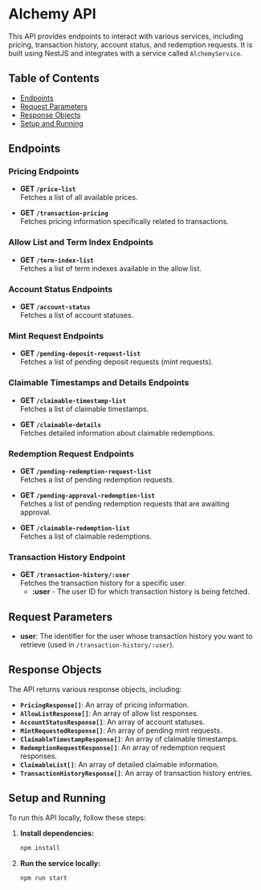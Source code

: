 # Alchemy API

This API provides endpoints to interact with various services, including pricing, transaction history, account status, and redemption requests. It is built using NestJS and integrates with a service called `AlchemyService`.

## Table of Contents

- [Endpoints](#endpoints)
- [Request Parameters](#request-parameters)
- [Response Objects](#response-objects)
- [Setup and Running](#setup-and-running)

## Endpoints

### Pricing Endpoints

- **GET `/price-list`**  
  Fetches a list of all available prices.

- **GET `/transaction-pricing`**  
  Fetches pricing information specifically related to transactions.

### Allow List and Term Index Endpoints

- **GET `/term-index-list`**  
  Fetches a list of term indexes available in the allow list.

### Account Status Endpoints

- **GET `/account-status`**  
  Fetches a list of account statuses.

### Mint Request Endpoints

- **GET `/pending-deposit-request-list`**  
  Fetches a list of pending deposit requests (mint requests).

### Claimable Timestamps and Details Endpoints

- **GET `/claimable-timestamp-list`**  
  Fetches a list of claimable timestamps.

- **GET `/claimable-details`**  
  Fetches detailed information about claimable redemptions.

### Redemption Request Endpoints

- **GET `/pending-redemption-request-list`**  
  Fetches a list of pending redemption requests.

- **GET `/pending-approval-redemption-list`**  
  Fetches a list of pending redemption requests that are awaiting approval.

- **GET `/claimable-redemption-list`**  
  Fetches a list of claimable redemptions.

### Transaction History Endpoint

- **GET `/transaction-history/:user`**  
  Fetches the transaction history for a specific user.  
  - **:user** - The user ID for which transaction history is being fetched.

## Request Parameters

- **user**: The identifier for the user whose transaction history you want to retrieve (used in `/transaction-history/:user`).

## Response Objects

The API returns various response objects, including:

- **`PricingResponse[]`**: An array of pricing information.
- **`AllowListResponse[]`**: An array of allow list responses.
- **`AccountStatusResponse[]`**: An array of account statuses.
- **`MintRequestedResponse[]`**: An array of pending mint requests.
- **`ClaimableTimestampResponse[]`**: An array of claimable timestamps.
- **`RedemptionRequestResponse[]`**: An array of redemption request responses.
- **`ClaimableList[]`**: An array of detailed claimable information.
- **`TransactionHistoryResponse[]`**: An array of transaction history entries.

## Setup and Running

To run this API locally, follow these steps:

1. **Install dependencies:**

   ```bash
   npm install

2. **Run the service locally:**

   ```bash
   npm run start

